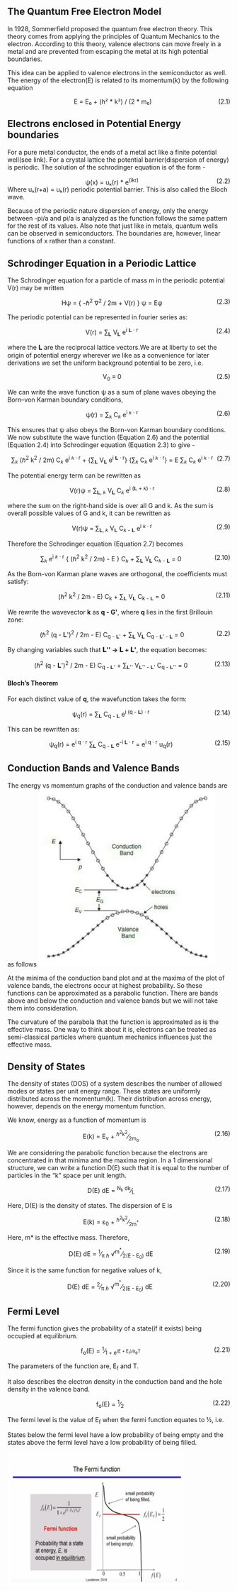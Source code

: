 ## The Quantum Free Electron Model
In 1928, Sommerfield proposed the quantum free electron theory. This theory comes from applying the principles of Quantum Mechanics to the electron. According to this theory, valence electrons can move freely in a metal and are prevented from escaping the metal at its high potential boundaries.

This idea can be applied to valence electrons in the semiconductor as well. The energy of the electron(E) is related to its momentum(k) by the following equation

<div align="center">
E = E₀ + (h² * k²) / (2 * m₀)
<span style="float: right;">(2.1)</span>
</div>

## Electrons enclosed in Potential Energy boundaries
For a pure metal conductor, the ends of a metal act like a finite potential well(see link). For a crystal lattice the potential barrier(dispersion of energy) is periodic. The solution of the schrodinger equation is of the form -
<div align="center">
ψ(x) = uₖ(r) * e<sup>(ikr)</sup>
<span style="float: right;">(2.2)</span>
</div>
Where uₖ(r+a) = uₖ(r) periodic potential barrier. This is also called the Bloch wave.

Because of the periodic nature dispersion of energy, only the energy between -pi/a and pi/a is analyzed as the function follows the same pattern for the rest of its values. Also note that just like in metals, quantum wells can be observed in semiconductors. The boundaries are, however, linear functions of x rather than a constant.

## Schrodinger Equation in a Periodic Lattice

The Schrodinger equation for a particle of mass m in the periodic potential V(r) may be written
<div align="center"><p>H&#968; = { -&#8463;<sup>2</sup> &#8711;<sup>2</sup> / 2m + V(r) } &#968; = E&#968; <span style="float: right;">(2.3)</span></p></div>

The periodic potential can be represented in fourier series as:

<div align="center"><p>V(r) = &sum;<sub>&#x1D40B;</sub> V<sub>&#x1D40B;</sub> e<sup>i &#x1D40B; &middot; r</sup> <span style="float: right;">(2.4)</span></p></div>

where the &#x1D40B; are the reciprocal lattice vectors.We are at liberty to set the origin of potential energy wherever we like as a convenience for later derivations we set the uniform background potential to be zero, i.e.

<div align="center"><p>V<sub>0</sub> &#8801; 0 <span style="float: right;">(2.5)</span></p></div>
We can write the wave function ψ as a sum of plane waves obeying the Born–von Karman boundary conditions,
<div align="center"><p>&#968;(r) = &sum;<sub>&#x1D458;</sub> C<sub>&#x1D458;</sub> e<sup>i &#x1D458; &middot; r</sup> <span style="float: right;">(2.6)</span></p></div>

This ensures that ψ also obeys the Born-von Karman boundary conditions.
We now substitute the wave function (Equation 2.6) and the potential (Equation 2.4) into Schrodinger equation (Equation 2.3) to give - 

<div align="center"><p>&sum;<sub>&#x1D458;</sub> (&#8463;<sup>2</sup> k<sup>2</sup> / 2m) C<sub>&#x1D458;</sub> e<sup>i &#x1D458; &middot; r</sup> + {&sum;<sub>&#x1D40B;</sub> V<sub>&#x1D40B;</sub> e<sup>i &#x1D40B; &middot; r</sup>} {&sum;<sub>&#x1D458;</sub> C<sub>&#x1D458;</sub> e<sup>i &#x1D458; &middot; r</sup>} =
E &sum;<sub>&#x1D458;</sub> C<sub>&#x1D458;</sub> e<sup>i &#x1D458; &middot; r</sup> <span style="float: right;">(2.7)</span></p></div>

The potential energy term can be rewritten as
<div align="center"><p>V(r)&#968; = &sum;<sub>&#x1D40B;, &#x1D458;</sub> V<sub>&#x1D40B;</sub> C<sub>&#x1D458;</sub> e<sup>i (&#x1D40B; + &#x1D458;) &middot; r</sup> <span style="float: right;">(2.8)</span></p></div>

where the sum on the right-hand side is over all G and k. As the sum is overall possible values of G and k, it can be rewritten as
<div align="center"><p>V(r)&#968; = &sum;<sub>&#x1D40B;, &#x1D458;</sub> V<sub>&#x1D40B;</sub> C<sub>&#x1D458; - &#x1D40B;</sub> e<sup>i &#x1D458; &middot; r</sup> <span style="float: right;">(2.9)</span></p></div>

Therefore the Schrodinger equation (Equation 2.7) becomes
<div align="center"><p>&sum;<sub>&#x1D458;</sub> e<sup>i &#x1D458; &middot; r</sup> { (&#8463;<sup>2</sup> k<sup>2</sup> / 2m) - E } C<sub>&#x1D458;</sub> + 
    &sum;<sub>&#x1D40B;</sub> V<sub>&#x1D40B;</sub> C<sub>&#x1D458; - &#x1D40B;</sub> = 0 <span style="float: right;">(2.10)</span></p></div>

 As the Born-von Karman plane waves are orthogonal, the coefficients must satisfy:

<div align="center">(&#8463;<sup>2</sup> k<sup>2</sup> / 2m - E) C<sub>k</sub> + &sum;<sub>&#x1D40B;</sub> V<sub>&#x1D40B;</sub> C<sub>k - &#x1D40B;</sub> = 0
<span style="float: right;">(2.11)</span></div>

We rewrite the wavevector <b>k</b> as <b>q - G'</b>, where <b>q</b> lies in the first Brillouin zone:
<div align="center"><p>(&#8463;<sup>2</sup> (q - &#x1D40B;')<sup>2</sup> / 2m - E) C<sub>q - &#x1D40B;'</sub> + &sum;<sub>&#x1D40B;</sub> V<sub>&#x1D40B;</sub> C<sub>q - &#x1D40B;' - &#x1D40B;</sub> = 0<span style="float: right;">(2.2)</span></p></div>

By changing variables such that <b>&#x1D40B;'' → &#x1D40B; + &#x1D40B;'</b>, the equation becomes:

<div align="center"><p>(&#8463;<sup>2</sup> (q - &#x1D40B;')<sup>2</sup> / 2m - E) C<sub>q - &#x1D40B;'</sub> + &sum;<sub>&#x1D40B;''</sub> V<sub>&#x1D40B;'' - &#x1D40B;'</sub> C<sub>q - &#x1D40B;''</sub> = 0<span style="float: right;">(2.13)</span></p></div>

#### Bloch’s Theorem
For each distinct value of <b>q</b>, the wavefunction takes the form:

<div align="center"><p>&#968;<sub>q</sub>(r) = &sum;<sub>&#x1D40B;</sub> C<sub>q - &#x1D40B;</sub> e<sup>i (q - &#x1D40B;) &middot; r</sup></span>
<span style="float: right;">(2.14)</span></p></div>

This can be rewritten as:
<div align="center"><p>&#968;<sub>q</sub>(r) = e<sup>i q &middot; r</sup> &sum;<sub>&#x1D40B;</sub> C<sub>q - &#x1D40B;</sub> e<sup>-i &#x1D40B; &middot; r</sup> = e<sup>i q &middot; r</sup> u<sub>q</sub>(r)<span style="float: right;">(2.15)</span></p></div>


## Conduction Bands and Valence Bands
The energy vs momentum graphs of the conduction and valence bands are as follows
<img src="images/energy_momentum.png" style="width:400px;height:400px;">

At the minima of the conduction band plot and at the maxima of the plot of valence bands, the electrons occur at highest probability. So these functions can be approximated as a parabolic function. There are bands above and below the conduction and valence bands but we will not take them into consideration. 

The curvature of the parabola that the function is approximated as is the effective mass.
One way to think about it is, electrons can be treated as semi-classical particles where quantum mechanics influences just the effective mass.

## Density of States
The density of states (DOS) of a system describes the number of allowed modes or states per unit energy range. These states are uniformly distributed across the momentum(k). Their distribution across energy, however, depends on the energy momentum function.

We know, energy as a function of momentum is

<div align="center"><p>E(k) = E<sub>v</sub> + <sup>&#8463;<sup>2</sup>k<sup>2</sup></sup>&frasl;<sub>2m<sub>o</sub></sub><span style="float: right;">(2.16)</span></p></div>


We are considering the parabolic function because the electrons are concentrated in that minima and the maxima region. In a 1 dimensional structure, we can write a function D(E) such that it is equal to the number of particles in the “k” space per unit length.

<div align="center"><p>D(E) dE = <sup>N<sub>k</sub> dk</sup>&frasl;<sub>L</sub><span style="float: right;">(2.17)</span></p></div>

Here, D(E) is the density of states. The dispersion of E is

<div align="center"><p>E(k) = &epsilon;<sub>0</sub> + <sup>&#8463;<sup>2</sup>k<sup>2</sup></sup>&frasl;<sub>2m<sup>*</sup></sub><span style="float: right;">(2.18)</span></p></div>


Here, m* is the effective mass. Therefore,

<div align="center"><p>D(E) dE = <sup>1</sup>&frasl;<sub>&pi; &#8463;</sub> &radic;<sup>m<sup>*</sup></sup>&frasl;<sub>2(E - E<sub>0</sub>)</sub> dE<span style="float: right;">(2.19)</span></p></div>


Since it is the same function for negative values of k, 

<div align="center"><p>D(E) dE = <sup>2</sup>&frasl;<sub>&pi; &#8463;</sub> &radic;<sup>m<sup>*</sup></sup>&frasl;<sub>2(E - E<sub>0</sub>)</sub> dE<span style="float: right;">(2.20)</span></p></div>

## Fermi Level
The fermi function gives the probability of a state(if it exists) being occupied at equilibrium.
<div align="center"><p>f<sub>o</sub>(E) = <sup>1</sup>&frasl;<sub>1 + e<sup>(E + E<sub>f</sub>)/k<sub>B</sub>T</sup></sub><span style="float: right;">(2.21)</span></p></div>

The parameters of the function are, E<sub>f</sub> and T.

It also describes the electron density in the conduction band and the hole density in the valence band.
<div align="center"><p>f<sub>o</sub>(E) = <sup>1</sup>&frasl;<sub>2</sub><span style="float: right;">(2.22)</span></p></div>

The fermi level is the value of E<sub>f</sub> when the fermi function equates to ½, i.e.

States below the fermi level have a low probability of being empty and the states above the fermi level have a low probability of being filled.

<img src="images/fermi_plot.png" style="width:400px;height:300px;">
